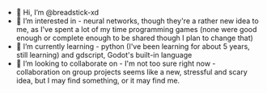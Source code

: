 - 👋 Hi, I’m @breadstick-xd
- 👀 I’m interested in - neural networks, though they're a rather new idea to me, as I've spent a lot of my time programming games (none were good enough or complete enough to be shared though I plan to change that)
- 🌱 I’m currently learning - python (I've been learning for about 5 years, still learning) and gdscript, Godot's built-in language 
- 💞️ I’m looking to collaborate on - I'm not too sure right now - collaboration on group projects seems like a new, stressful and scary idea, but I may find something, or it may find me.

<!---
breadstick-xd/breadstick-xd is a ✨ special ✨ repository because its `README.md` (this file) appears on your GitHub profile.
You can click the Preview link to take a look at your changes.
--->
